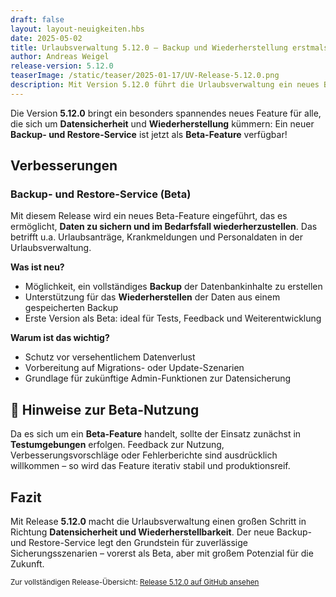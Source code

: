 ```yaml
---
draft: false
layout: layout-neuigkeiten.hbs
date: 2025-05-02
title: Urlaubsverwaltung 5.12.0 – Backup und Wiederherstellung erstmals möglich
author: Andreas Weigel
release-version: 5.12.0
teaserImage: /static/teaser/2025-01-17/UV-Release-5.12.0.png
description: Mit Version 5.12.0 führt die Urlaubsverwaltung ein neues Backup- und Restore-Feature als Beta ein – für mehr Sicherheit und einfache Wiederherstellung bei Datenverlust.
---
```


Die Version **5.12.0** bringt ein besonders spannendes neues Feature für alle, die sich um **Datensicherheit** und **Wiederherstellung** kümmern: Ein neuer **Backup- und Restore-Service** ist jetzt als **Beta-Feature** verfügbar!

<!-- more -->

## Verbesserungen

### Backup- und Restore-Service (Beta)

Mit diesem Release wird ein neues Beta-Feature eingeführt, das es ermöglicht, **Daten zu sichern und im Bedarfsfall wiederherzustellen**. Das betrifft u.a. Urlaubsanträge, Krankmeldungen und Personaldaten in der Urlaubsverwaltung.

**Was ist neu?**

- Möglichkeit, ein vollständiges **Backup** der Datenbankinhalte zu erstellen
- Unterstützung für das **Wiederherstellen** der Daten aus einem gespeicherten Backup
- Erste Version als Beta: ideal für Tests, Feedback und Weiterentwicklung

**Warum ist das wichtig?**

- Schutz vor versehentlichem Datenverlust
- Vorbereitung auf Migrations- oder Update-Szenarien
- Grundlage für zukünftige Admin-Funktionen zur Datensicherung

## 🔎 Hinweise zur Beta-Nutzung

Da es sich um ein **Beta-Feature** handelt, sollte der Einsatz zunächst in **Testumgebungen** erfolgen. Feedback zur Nutzung, Verbesserungsvorschläge oder Fehlerberichte sind ausdrücklich willkommen – so wird das Feature iterativ stabil und produktionsreif.

## Fazit

Mit Release **5.12.0** macht die Urlaubsverwaltung einen großen Schritt in Richtung **Datensicherheit und Wiederherstellbarkeit**. Der neue Backup- und Restore-Service legt den Grundstein für zuverlässige Sicherungsszenarien – vorerst als Beta, aber mit großem Potenzial für die Zukunft.

<sub>Zur vollständigen Release-Übersicht: [Release 5.12.0 auf GitHub ansehen](https://github.com/urlaubsverwaltung/urlaubsverwaltung/releases/tag/urlaubsverwaltung-5.12.0)</sub>
